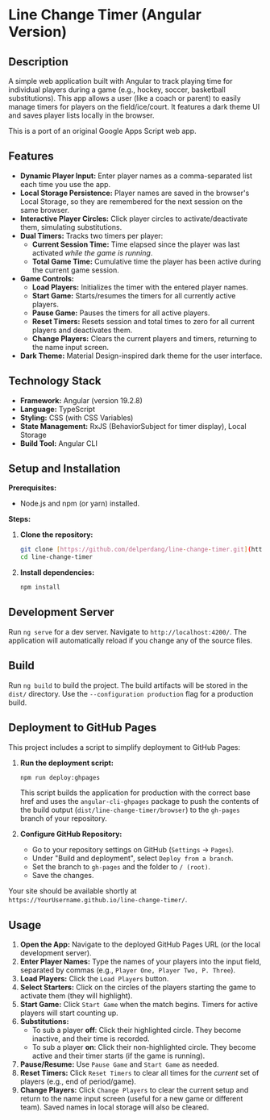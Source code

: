 # Line Change Timer (Angular Version)

## Description

A simple web application built with Angular to track playing time for individual players during a game (e.g., hockey, soccer, basketball substitutions). This app allows a user (like a coach or parent) to easily manage timers for players on the field/ice/court. It features a dark theme UI and saves player lists locally in the browser.

This is a port of an original Google Apps Script web app.

## Features

* **Dynamic Player Input:** Enter player names as a comma-separated list each time you use the app.
* **Local Storage Persistence:** Player names are saved in the browser's Local Storage, so they are remembered for the next session on the same browser.
* **Interactive Player Circles:** Click player circles to activate/deactivate them, simulating substitutions.
* **Dual Timers:** Tracks two timers per player:
    * **Current Session Time:** Time elapsed since the player was last activated *while the game is running*.
    * **Total Game Time:** Cumulative time the player has been active during the current game session.
* **Game Controls:**
    * **Load Players:** Initializes the timer with the entered player names.
    * **Start Game:** Starts/resumes the timers for all currently active players.
    * **Pause Game:** Pauses the timers for all active players.
    * **Reset Timers:** Resets session and total times to zero for all current players and deactivates them.
    * **Change Players:** Clears the current players and timers, returning to the name input screen.
* **Dark Theme:** Material Design-inspired dark theme for the user interface.

## Technology Stack

* **Framework:** Angular (version 19.2.8)
* **Language:** TypeScript
* **Styling:** CSS (with CSS Variables)
* **State Management:** RxJS (BehaviorSubject for timer display), Local Storage
* **Build Tool:** Angular CLI

## Setup and Installation

**Prerequisites:**

* Node.js and npm (or yarn) installed.

**Steps:**

1.  **Clone the repository:**
    ```bash
    git clone [https://github.com/delperdang/line-change-timer.git](https://github.com/delperdang/line-change-timer.git)
    cd line-change-timer
    ```
2.  **Install dependencies:**
    ```bash
    npm install
    ```

## Development Server

Run `ng serve` for a dev server. Navigate to `http://localhost:4200/`. The application will automatically reload if you change any of the source files.

## Build

Run `ng build` to build the project. The build artifacts will be stored in the `dist/` directory. Use the `--configuration production` flag for a production build.

## Deployment to GitHub Pages

This project includes a script to simplify deployment to GitHub Pages:

1.  **Run the deployment script:**
    ```bash
    npm run deploy:ghpages
    ```
    This script builds the application for production with the correct base href and uses the `angular-cli-ghpages` package to push the contents of the build output (`dist/line-change-timer/browser`) to the `gh-pages` branch of your repository.

2.  **Configure GitHub Repository:**
    * Go to your repository settings on GitHub (`Settings` -> `Pages`).
    * Under "Build and deployment", select `Deploy from a branch`.
    * Set the branch to `gh-pages` and the folder to `/ (root)`.
    * Save the changes.

Your site should be available shortly at `https://YourUsername.github.io/line-change-timer/`.

## Usage

1.  **Open the App:** Navigate to the deployed GitHub Pages URL (or the local development server).
2.  **Enter Player Names:** Type the names of your players into the input field, separated by commas (e.g., `Player One, Player Two, P. Three`).
3.  **Load Players:** Click the `Load Players` button.
4.  **Select Starters:** Click on the circles of the players starting the game to activate them (they will highlight).
5.  **Start Game:** Click `Start Game` when the match begins. Timers for active players will start counting up.
6.  **Substitutions:**
    * To sub a player **off**: Click their highlighted circle. They become inactive, and their time is recorded.
    * To sub a player **on**: Click their non-highlighted circle. They become active and their timer starts (if the game is running).
7.  **Pause/Resume:** Use `Pause Game` and `Start Game` as needed.
8.  **Reset Timers:** Click `Reset Timers` to clear all times for the *current* set of players (e.g., end of period/game).
9.  **Change Players:** Click `Change Players` to clear the current setup and return to the name input screen (useful for a new game or different team). Saved names in local storage will also be cleared.